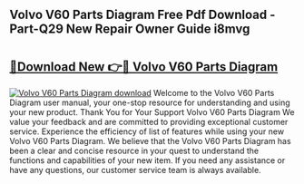 ## Volvo V60 Parts Diagram Free Pdf Download - Part-Q29 New Repair Owner Guide i8mvg

# <h2><a href="http://dfmpaaq.blite.top/?on=Volvo+V60+Parts+Diagram">🔗Download New 👉🔴 Volvo V60 Parts Diagram</a></h2>

[![Volvo V60 Parts Diagram download](https://i.imgur.com/lujVjoI.png)](http://dfmpaaq.blite.top/?on=Volvo+V60+Parts+Diagram)
Welcome to the Volvo V60 Parts Diagram user manual, your one-stop resource for understanding and using your new product. Thank You for Your Support Volvo V60 Parts Diagram We value your feedback and are committed to providing exceptional customer service. Experience the efficiency of list of features while using your new Volvo V60 Parts Diagram. We believe that the Volvo V60 Parts Diagram has been a clear and concise resource in your quest to understand the functions and capabilities of your new item. If you need any assistance or have any questions, our customer service team is always available.
